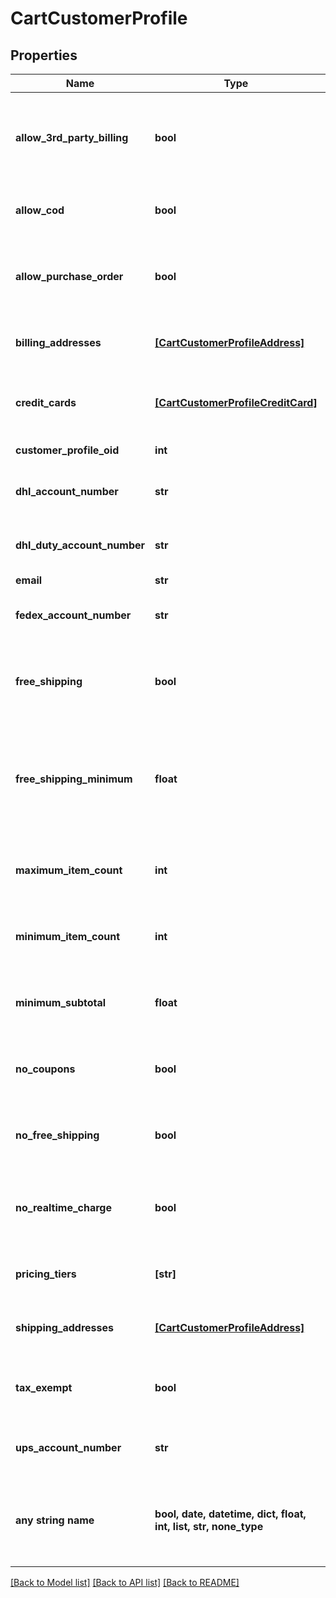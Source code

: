 # CartCustomerProfile


## Properties
Name | Type | Description | Notes
------------ | ------------- | ------------- | -------------
**allow_3rd_party_billing** | **bool** | True if profile is allowed to bill to their 3rd party shipping account | [optional] 
**allow_cod** | **bool** | True if this profile is allowed to use a COD | [optional] 
**allow_purchase_order** | **bool** | True if this profile is allowed to use a purchase order | [optional] 
**billing_addresses** | [**[CartCustomerProfileAddress]**](CartCustomerProfileAddress.md) | Billing addresses on file for this profile | [optional] 
**credit_cards** | [**[CartCustomerProfileCreditCard]**](CartCustomerProfileCreditCard.md) | Credit cards on file for this profile (masked) | [optional] 
**customer_profile_oid** | **int** | Unique identifier | [optional] 
**dhl_account_number** | **str** | DHL account number on file | [optional] 
**dhl_duty_account_number** | **str** | DHL duty account number on file | [optional] 
**email** | **str** | Email | [optional] 
**fedex_account_number** | **str** | FedEx account number on file | [optional] 
**free_shipping** | **bool** | True if this profile always qualifies for free shipping | [optional] 
**free_shipping_minimum** | **float** | The minimum aount that this profile has to purchase to qualify for free shipping | [optional] 
**maximum_item_count** | **int** | Maximum item count this profile can purchase | [optional] 
**minimum_item_count** | **int** | Minimum item count this profile must purchase | [optional] 
**minimum_subtotal** | **float** | Minimum subtotal this profile must purchase | [optional] 
**no_coupons** | **bool** | True if this profile is prevented from using coupons | [optional] 
**no_free_shipping** | **bool** | True if this profile is never given free shipping | [optional] 
**no_realtime_charge** | **bool** | True if this customers orders are not charged in real-time | [optional] 
**pricing_tiers** | **[str]** | Pricing tier names this profile qualifies for | [optional] 
**shipping_addresses** | [**[CartCustomerProfileAddress]**](CartCustomerProfileAddress.md) | Shipping addresses on file for this profile | [optional] 
**tax_exempt** | **bool** | True if this profile is exempt from sales tax | [optional] 
**ups_account_number** | **str** | UPS account number on file | [optional] 
**any string name** | **bool, date, datetime, dict, float, int, list, str, none_type** | any string name can be used but the value must be the correct type | [optional]

[[Back to Model list]](../README.md#documentation-for-models) [[Back to API list]](../README.md#documentation-for-api-endpoints) [[Back to README]](../README.md)


